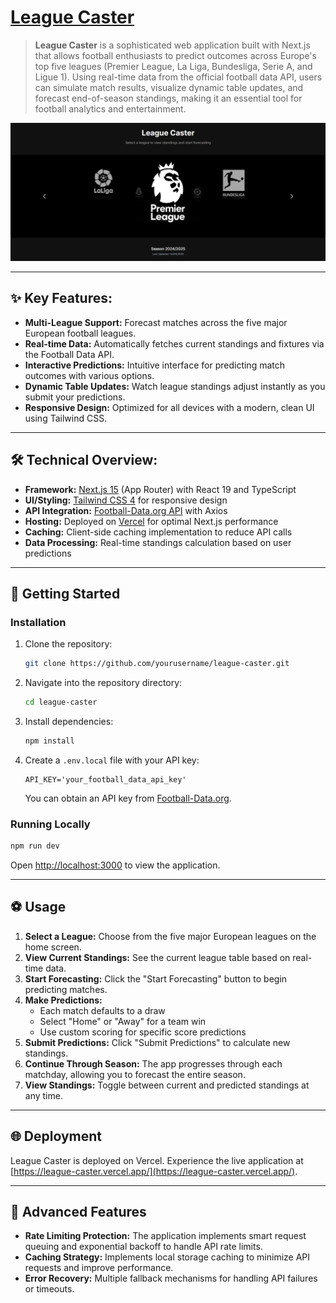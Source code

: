 # [League Caster](https://league-caster.vercel.app/)

> **League Caster** is a sophisticated web application built with Next.js that allows football enthusiasts to predict outcomes across Europe's top five leagues (Premier League, La Liga, Bundesliga, Serie A, and Ligue 1). Using real-time data from the official football data API, users can simulate match results, visualize dynamic table updates, and forecast end-of-season standings, making it an essential tool for football analytics and entertainment.

<div align="center">
  <img src="./public/home.png" alt="League Caster Home Page" width="680">
</div>

---

## ✨ Key Features:

- **Multi-League Support:** Forecast matches across the five major European football leagues.
- **Real-time Data:** Automatically fetches current standings and fixtures via the Football Data API.
- **Interactive Predictions:** Intuitive interface for predicting match outcomes with various options.
- **Dynamic Table Updates:** Watch league standings adjust instantly as you submit your predictions.
- **Responsive Design:** Optimized for all devices with a modern, clean UI using Tailwind CSS.

---

## 🛠 Technical Overview:

- **Framework:** [Next.js 15](https://nextjs.org/) (App Router) with React 19 and TypeScript
- **UI/Styling:** [Tailwind CSS 4](https://tailwindcss.com/) for responsive design
- **API Integration:** [Football-Data.org API](https://www.football-data.org/) with Axios
- **Hosting:** Deployed on [Vercel](https://vercel.com/) for optimal Next.js performance
- **Caching:** Client-side caching implementation to reduce API calls
- **Data Processing:** Real-time standings calculation based on user predictions

---

## 🚀 Getting Started

### Installation

1. Clone the repository:
   ```bash
   git clone https://github.com/yourusername/league-caster.git
   ```

2. Navigate into the repository directory:
   ```bash
   cd league-caster
   ```

3. Install dependencies:
   ```bash
   npm install
   ```

4. Create a `.env.local` file with your API key:
   ```
   API_KEY='your_football_data_api_key'
   ```
   You can obtain an API key from [Football-Data.org](https://www.football-data.org/client/register).

### Running Locally

```bash
npm run dev
```

Open [http://localhost:3000](http://localhost:3000) to view the application.

---

## ⚽ Usage

1. **Select a League:** Choose from the five major European leagues on the home screen.
2. **View Current Standings:** See the current league table based on real-time data.
3. **Start Forecasting:** Click the "Start Forecasting" button to begin predicting matches.
4. **Make Predictions:**
   - Each match defaults to a draw
   - Select "Home" or "Away" for a team win
   - Use custom scoring for specific score predictions
5. **Submit Predictions:** Click "Submit Predictions" to calculate new standings.
6. **Continue Through Season:** The app progresses through each matchday, allowing you to forecast the entire season.
7. **View Standings:** Toggle between current and predicted standings at any time.

---

## 🌐 Deployment

League Caster is deployed on Vercel. Experience the live application at [https://league-caster.vercel.app/](https://league-caster.vercel.app/).

---

## 🧠 Advanced Features

- **Rate Limiting Protection:** The application implements smart request queuing and exponential backoff to handle API rate limits.
- **Caching Strategy:** Implements local storage caching to minimize API requests and improve performance.
- **Error Recovery:** Multiple fallback mechanisms for handling API failures or timeouts.
